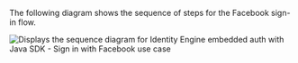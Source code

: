 The following diagram shows the sequence of steps for the Facebook sign-in flow.

<div class="three-quarter">

![Displays the sequence diagram for Identity Engine embedded auth with Java SDK - Sign in with Facebook use case](/img/oie-embedded-sdk/oie-embedded-sdk-use-case-social-sign-in-java.png)

</div>